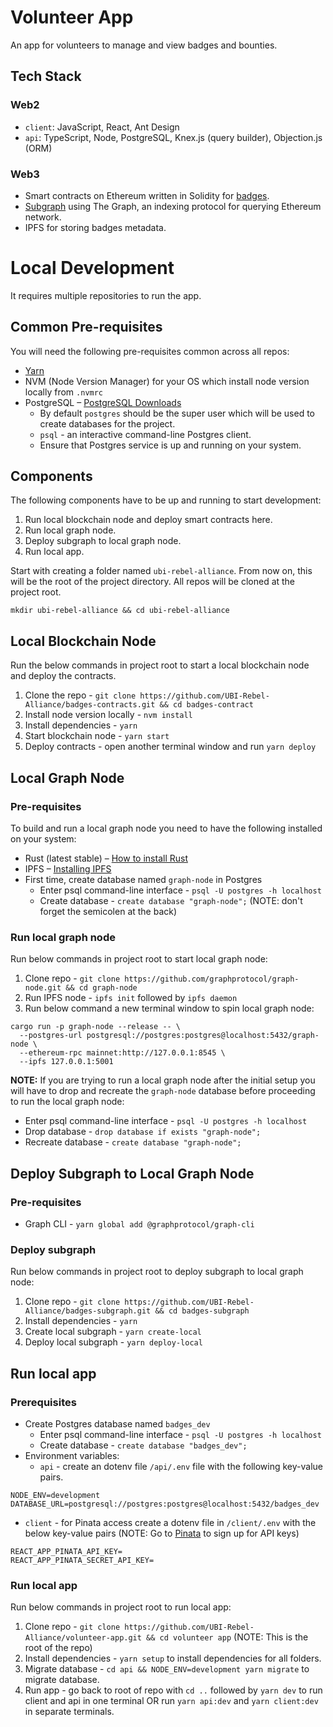 # Volunteer App

An app for volunteers to manage and view badges and bounties.

## Tech Stack
### Web2
- `client`: JavaScript, React, Ant Design
- `api`: TypeScript, Node, PostgreSQL, Knex.js (query builder), Objection.js (ORM)

### Web3
- Smart contracts on Ethereum written in Solidity for [badges](https://github.com/UBI-Rebel-Alliance/badges-contracts).
- [Subgraph](https://github.com/UBI-Rebel-Alliance/badges-subgraph) using The Graph, an indexing protocol for querying Ethereum network.
- IPFS for storing badges metadata.

# Local Development

It requires multiple repositories to run the app.

## Common Pre-requisites

You will need the following pre-requisites common across all repos:
- [Yarn](https://classic.yarnpkg.com/en/)
- NVM (Node Version Manager) for your OS which install node version locally from `.nvmrc`
- PostgreSQL – [PostgreSQL Downloads](https://www.postgresql.org/download/)
  - By default `postgres` should be the super user which will be used to create databases for the project. 
  - `psql` - an interactive command-line Postgres client.
  - Ensure that Postgres service is up and running on your system.

## Components

The following components have to be up and running to start development:
1. Run local blockchain node and deploy smart contracts here.
2. Run local graph node.
3. Deploy subgraph to local graph node.
4. Run local app.

Start with creating a folder named `ubi-rebel-alliance`. From now on, this will be the root of the project directory. All repos will be cloned at the project root.

```
mkdir ubi-rebel-alliance && cd ubi-rebel-alliance
```

## Local Blockchain Node

Run the below commands in project root to start a local blockchain node and deploy the contracts.
1. Clone the repo - `git clone https://github.com/UBI-Rebel-Alliance/badges-contracts.git && cd badges-contract`
2. Install node version locally - `nvm install`
3. Install dependencies - `yarn`
4. Start blockchain node - `yarn start`
5. Deploy contracts - open another terminal window and run `yarn deploy`

## Local Graph Node

### Pre-requisites

To build and run a local graph node you need to have the following installed on your system:

- Rust (latest stable) – [How to install Rust](https://www.rust-lang.org/en-US/install.html)
- IPFS – [Installing IPFS](https://docs.ipfs.io/install/)
- First time, create database named `graph-node` in Postgres
  - Enter psql command-line interface - `psql -U postgres -h localhost`
  - Create database - `create database "graph-node";` (NOTE: don't forget the semicolen at the back)

### Run local graph node

Run below commands in project root to start local graph node:
1. Clone repo - `git clone https://github.com/graphprotocol/graph-node.git && cd graph-node`
2. Run IPFS node - `ipfs init` followed by `ipfs daemon`
3. Run below command a new terminal window to spin local graph node:
```
cargo run -p graph-node --release -- \
  --postgres-url postgresql://postgres:postgres@localhost:5432/graph-node \
  --ethereum-rpc mainnet:http://127.0.0.1:8545 \
  --ipfs 127.0.0.1:5001
```

__NOTE:__ If you are trying to run a local graph node after the initial setup you will have to drop and recreate the `graph-node` database before proceeding to run the local graph node:
- Enter psql command-line interface - `psql -U postgres -h localhost`
- Drop database - `drop database if exists "graph-node";`
- Recreate database - `create database "graph-node";`

## Deploy Subgraph to Local Graph Node

### Pre-requisites

- Graph CLI - `yarn global add @graphprotocol/graph-cli`

### Deploy subgraph

Run below commands in project root to deploy subgraph to local graph node:
1. Clone repo - `git clone https://github.com/UBI-Rebel-Alliance/badges-subgraph.git && cd badges-subgraph`
2. Install dependencies - `yarn`
3. Create local subgraph - `yarn create-local`
4. Deploy local subgraph - `yarn deploy-local`

## Run local app

### Prerequisites
- Create Postgres database named `badges_dev`
  - Enter psql command-line interface - `psql -U postgres -h localhost`
  - Create database - `create database "badges_dev";`
- Environment variables:
  - `api` - create an dotenv file `/api/.env` file with the following key-value pairs.
```
NODE_ENV=development
DATABASE_URL=postgresql://postgres:postgres@localhost:5432/badges_dev
```
  - `client` - for Pinata access create a dotenv file in `/client/.env` with the below key-value pairs (NOTE: Go to [Pinata](https://pinata.cloud/) to sign up for API keys)
```
REACT_APP_PINATA_API_KEY=
REACT_APP_PINATA_SECRET_API_KEY=
```

### Run local app

Run below commands in project root to run local app:
1. Clone repo - `git clone https://github.com/UBI-Rebel-Alliance/volunteer-app.git && cd volunteer app` (NOTE: This is the root of the repo)
2. Install dependencies - `yarn setup` to install dependencies for all folders.
3. Migrate database - `cd api && NODE_ENV=development yarn migrate` to migrate database.
4. Run app - go back to root of repo with `cd ..` followed by `yarn dev` to run client and api in one terminal OR run `yarn api:dev` and `yarn client:dev` in separate terminals.
